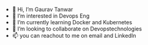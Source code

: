 - 👋 Hi, I’m Gaurav Tanwar
- 👀 I’m interested in Devops Eng
- 🌱 I’m currently learning Docker and Kubernetes
- 💞️ I’m looking to collaborate on Devopstechnologies
- 📫 you can reachout to me on email and LinkedIn

<!---
GauravDevops15/GauravDevops15 is a ✨ special ✨ repository because its `README.md` (this file) appears on your GitHub profile.
You can click the Preview link to take a look at your changes.
--->
